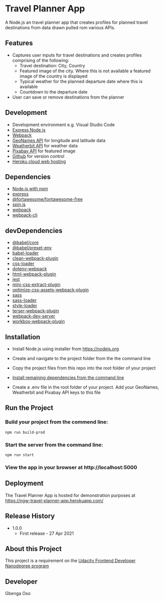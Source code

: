 # Travel Planner App
A Node.js an travel planner app that creates profiles for planned travel destinations from data drawn pulled rom various APIs.

## Features
- Captures user inputs for travel destinations and creates profiles comprising of the following:
    - Travel destination: City, Country
    - Featured image of the city. Where this is not available a featured image of the country is displayed
    - Typical weather for the planned departure date where this is available
    - Countdown to the departure date
- User can save or remove destinations from the planner

## Development
- Development environment e.g. Visual Studio Code
- [Express Node.js](https://expressjs.com/)
- [Webpack](https://webpack.js.org/)
- [GeoNames API](https://www.geonames.org/) for longitude and latitude data
- [Weatherbit API](https://www.weatherbit.io/) for weather data
- [Pixabay API](https://pixabay.com/service/about/api/) for featured image
- [Github](https://github.com/) for version control
- [Heroku cloud web hosting](https://www.heroku.com/)

## Dependencies
- [Node.js with npm](https://nodejs.org/)
- [express](https://www.npmjs.com/package/express)
- [@fortawesome/fontawesome-free](https://www.npmjs.com/package/@fortawesome/fontawesome-free)
- [spin.js](https://spin.js.org/)
- [webpack](https://www.npmjs.com/package/webpack)
- [webpack-cli](https://www.npmjs.com/package/webpack-cli)

## devDependencies
- [@babel/core](https://www.npmjs.com/package/@babel/core)
- [@babel/preset-env](https://www.npmjs.com/package/@babel/preset-env)
- [babel-loader](https://www.npmjs.com/package/babel-loader)
- [clean-webpack-plugin](https://www.npmjs.com/package/clean-webpack-plugin)
- [css-loader](https://www.npmjs.com/package/css-loader)
- [dotenv-webpack](https://www.npmjs.com/package/dotenv-webpack)
- [html-webpack-plugin](https://www.npmjs.com/package/html-webpack-plugin)
- [jest](https://www.npmjs.com/package/jest)
- [mini-css-extract-plugin](https://www.npmjs.com/package/mini-css-extract-plugin)
- [optimize-css-assets-webpack-plugin](https://www.npmjs.com/package/optimize-css-assets-webpack-plugin)
- [sass](https://www.npmjs.com/package/sass)
- [sass-loader](https://www.npmjs.com/package/sass-loader)
- [style-loader](https://www.npmjs.com/package/style-loader)
- [terser-webpack-plugin](https://www.npmjs.com/package/terser-webpack-plugin)
- [webpack-dev-server](https://www.npmjs.com/package/webpack-dev-server)
- [workbox-webpack-plugin](https://www.npmjs.com/package/workbox-webpack-plugin)

## Installation
- Install Node.js using installer from https://nodejs.org
- Create and navigate to the project folder from the the command line
- Copy the project files from this repo into the root folder of your project
- [Install remaining dependencies from the command line](https://docs.npmjs.com/cli/v7/commands/npm-install)

- Create a .env file in the root folder of your project. Add your GeoNames, Weatherbit and Pixabay API keys to this file

## Run the Project
### Build your project from the commend line:

`npm run build-prod`

### Start the server from the command line:

`npm run start`

### View the app in your browser at http://localhost:5000

## Deployment
The Travel Planner App is hosted for demonstration purposes at https://ngw-travel-planner-app.herokuapp.com/

## Release History
- 1.0.0
    - First release - 27 Apr 2021

## About this Project
This project is a requirement on the [Udacity Frontend Developer Nanodegree program](https://www.udacity.com/course/front-end-web-developer-nanodegree--nd0011/)

## Developer
Gbenga Oso